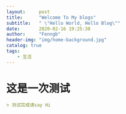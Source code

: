 ```yaml
---
layout:     post
title:      "Welcome To My blogs"
subtitle:   " \"Hello World, Hello Blog\""
date:       2020-02-16 19:25:30
author:     "Fenngb"
header-img: "img/home-background.jpg"
catalog: true
tags:
    - 生活
---
```



# 这是一次测试

```markdown
> 测试完成请say Hi



```
